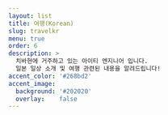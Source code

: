 ```yaml
---
layout: list
title: 여행(Korean)
slug: travelkr
menu: true
order: 6
description: >
  치바현에 거주하고 있는 아이티 엔지니어 입니다.  
  일본 일상 소개 및 여행 관련된 내용을 알려드립니다!  
accent_color: '#268bd2'
accent_image:
  background: '#202020'
  overlay:    false
---
```

